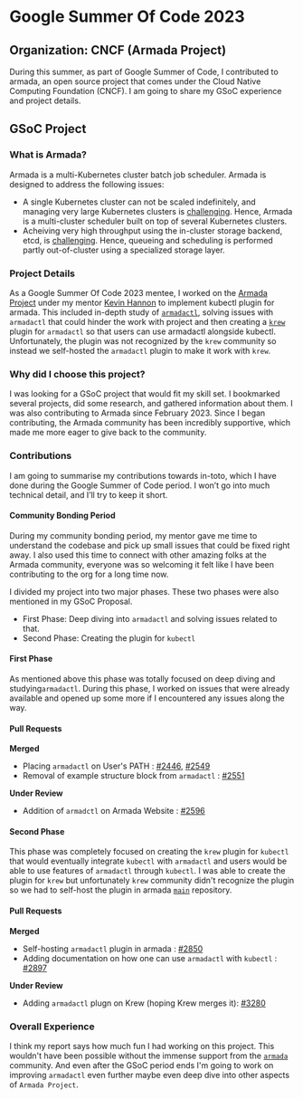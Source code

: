 # Google Summer Of Code 2023

## Organization: CNCF (Armada Project)
During this summer, as part of Google Summer of Code, I contributed to armada, an open source project that comes under the Cloud Native Computing Foundation (CNCF). I am going to share my GSoC experience and project details.


## GSoC Project
### What is Armada? 
Armada is a multi-Kubernetes cluster batch job scheduler. Armada is designed to address the following issues:

- A single Kubernetes cluster can not be scaled indefinitely, and managing very large Kubernetes clusters is [challenging](https://openai.com/research/scaling-kubernetes-to-7500-nodes). Hence, Armada is a multi-cluster scheduler built on top of several Kubernetes clusters. 
- Acheiving very high throughput using the in-cluster storage backend, etcd, is [challenging](https://openai.com/research/scaling-kubernetes-to-7500-nodes). Hence, queueing and scheduling is performed partly out-of-cluster using a specialized storage layer.

### Project Details

As a Google Summer Of Code 2023 mentee, I worked on the [Armada Project](https://github.com/armadaproject/armada) under my mentor [Kevin Hannon](https://github.com/kannon92) to implement kubectl plugin for armada. This included in-depth study of [`armadactl`](https://github.com/armadaproject/armada/tree/master/cmd/armadactl), solving issues with `armadactl` that could hinder the work with project and then creating a [`krew`](https://krew.sigs.k8s.io/) plugin for `armadactl` so that users can use armadactl alongside kubectl. Unfortunately, the plugin was not recognized by the `krew` community so instead we self-hosted the `armadactl` plugin to make it work with `krew`.

### Why did I choose this project?

I was looking for a GSoC project that would fit my skill set. I bookmarked several projects, did some research, and gathered information about them. 
I was also contributing to Armada since February 2023. Since I began contributing, the Armada community has been incredibly supportive, which made me more eager to give back to the community.

### Contributions

I am going to summarise my contributions towards in-toto, which I have done during the Google Summer of Code period. I won’t go into much technical detail, and I’ll try to keep it short.

#### Community Bonding Period
During my community bonding period, my mentor gave me time to understand the codebase and pick up small issues that could be fixed right away.
I also used this time to connect with other amazing folks at the Armada community, everyone was so welcoming it felt like I have been contributing to the org for a long time now.

I divided my project into two major phases. These two phases were also mentioned in my GSoC Proposal.
- First Phase: Deep diving into `armadactl` and solving issues related to that.
- Second Phase: Creating the plugin for `kubectl`

#### First Phase
As mentioned above this phase was totally focused on deep diving and studying`armadactl`. During this phase, I worked on issues that were already available and opened up some more if I encountered any issues along the way.

#### Pull Requests

<b>Merged</b>
- Placing `armadactl` on User's PATH : [#2446](https://github.com/armadaproject/armada/pull/2446), [#2549](https://github.com/armadaproject/armada/pull/2549)
- Removal of example structure block from `armadactl` : [#2551](https://github.com/armadaproject/armada/pull/2551)

<b>Under Review</b>
- Addition of `armadctl` on Armada Website : [#2596](https://github.com/armadaproject/armada/pull/2596)

#### Second Phase
This phase was completely focused on creating the `krew` plugin for `kubectl` that would eventually integrate `kubectl` with `armadactl` and users would be able to use features of `armadactl` through `kubectl`.
I was able to create the plugin for `krew` but unfortunately `krew` community didn't recognize the plugin so we had to self-host the plugin in armada [`main`](https://github.com/armadaproject/armada) repository.

#### Pull Requests

<b>Merged</b>
- Self-hosting `armadactl` plugin in armada : [#2850](https://github.com/armadaproject/armada/pull/2850)
- Adding documentation on how one can use `armadactl` with `kubectl` : [#2897](https://github.com/armadaproject/armada/pull/2897)

<b>Under Review</b>
- Adding `armadactl` plugn on Krew (hoping Krew merges it): [#3280](https://github.com/kubernetes-sigs/krew-index/pull/3280)

### Overall Experience
I think my report says how much fun I had working on this project. This wouldn't have been possible without the immense support from the [`armada`](https://github.com/armadaproject/armada) community. And even after the GSoC period ends I'm going to work on improving `armadactl` even further maybe even deep dive into other aspects of `Armada Project`.
